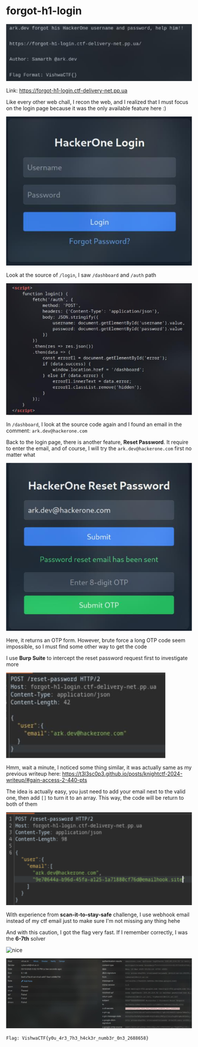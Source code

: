 # forgot-h1-login

![forgot-h1-login](img/forgot-h1-login.png)

Link: https://forgot-h1-login.ctf-delivery-net.pp.ua

Like every other web chall, I recon the web, and I realized that I must focus on the login page because it was the only available feature here :)

![forgot-h1-login](img/forgot-h1-login-login.png)

Look at the source of `/login`, I saw `/dashboard` and `/auth` path

![forgot-h1-login-path](img/forgot-h1-login-path.png)

In `/dashboard`, I look at the source code again and I found an email in the comment: `ark.dev@hackerone.com`

Back to the login page, there is another feature, **Reset Password**. It require to enter the email, and of course, I will try the `ark.dev@hackerone.com` first no matter what

![otp](img/forgot-h1-login-otp.png)

Here, it returns an OTP form. However, brute force a long OTP code seem impossible, so I must find some other way to get the code

I use **Burp Suite** to intercept the reset password request first to investigate more

![intercept](img/forgot-h1-login-intercept.png)

Hmm, wait a minute, I noticed some thing similar, it was actually same as my previous writeup here: https://t3l3sc0p3.github.io/posts/knightctf-2024-writeup/#gain-access-2-440-pts

The idea is actually easy, you just need to add your email next to the valid one, then add `[]` to turn it to an array. This way, the code will be return to both of them

![bypass](img/forgot-h1-login-bypass.png)

With experience from **scan-it-to-stay-safe** challenge, I use webhook email instead of my ctf email just to make sure I'm not missing any thing hehe

And with this caution, I got the flag very fast. If I remember correctly, I was the **6-7th** solver

![nice](https://i.imgur.com/jwYlN9G.gif)

![flag](img/forgot-h1-login-flag.png)

`Flag: VishwaCTF{y0u_4r3_7h3_h4ck3r_numb3r_0n3_2688658}`
